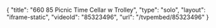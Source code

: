 {
    "title": "660 85 Picnic Time Cellar w  Trolley",
    "type": "solo",
    "layout": "iframe-static",
    "videoId": "85323496",
    "url": "\/tvpembed\/85323496"
}